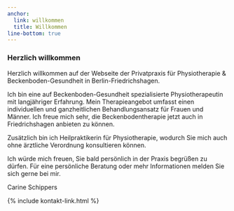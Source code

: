 ```yaml
---
anchor:
  link: willkommen
  title: Willkommen
line-bottom: true
---
```


### Herzlich willkommen
Herzlich willkommen auf der Webseite der Privatpraxis für Physiotherapie & Beckenboden-Gesundheit in Berlin-Friedrichshagen.

Ich bin eine auf Beckenboden-Gesundheit spezialisierte Physiotherapeutin mit langjähriger Erfahrung. Mein Therapieangebot umfasst einen individuellen und ganzheitlichen Behandlungsansatz für Frauen und Männer.
Ich freue mich sehr, die Beckenbodentherapie jetzt auch in Friedrichshagen anbieten zu können.

Zusätzlich bin ich Heilpraktikerin für Physiotherapie, wodurch Sie mich auch ohne ärztliche Verordnung konsultieren können.

Ich würde mich freuen, Sie bald persönlich in der Praxis begrüßen zu dürfen.
Für eine persönliche Beratung oder mehr Informationen melden Sie sich gerne bei mir.

Carine Schippers

<div>{% include kontakt-link.html %}</div>

